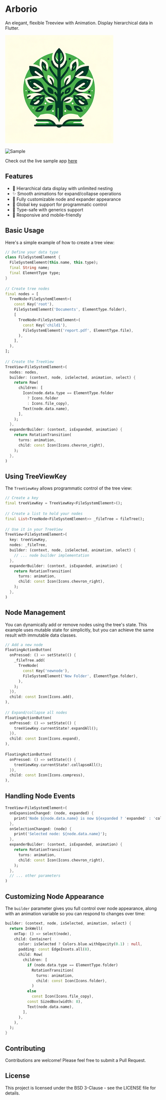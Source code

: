 # Arborio

An elegant, flexible Treeview with Animation. Display hierarchical data in Flutter.

![Logo](/example/assets//images/arborio_small.png)

![Sample](/images/sample.gif)

Check out the live sample app [here](https://melbournedeveloper.github.io/arborio/)

## Features

- 🌳 Hierarchical data display with unlimited nesting
- ✨ Smooth animations for expand/collapse operations
- 🎨 Fully customizable node and expander appearance
- 🔑 Global key support for programmatic control
- 🎯 Type-safe with generics support
- 📱 Responsive and mobile-friendly

## Basic Usage

Here's a simple example of how to create a tree view:

```dart
// Define your data type
class FileSystemElement {
  FileSystemElement(this.name, this.type);
  final String name;
  final ElementType type;
}

// Create tree nodes
final nodes = [
  TreeNode<FileSystemElement>(
    const Key('root'),
    FileSystemElement('Documents', ElementType.folder),
    [
      TreeNode<FileSystemElement>(
        const Key('child1'),
        FileSystemElement('report.pdf', ElementType.file),
      ),
    ],
  ),
];

// Create the TreeView
TreeView<FileSystemElement>(
  nodes: nodes,
  builder: (context, node, isSelected, animation, select) {
    return Row(
      children: [
        Icon(node.data.type == ElementType.folder 
          ? Icons.folder 
          : Icons.file_copy),
        Text(node.data.name),
      ],
    );
  },
  expanderBuilder: (context, isExpanded, animation) {
    return RotationTransition(
      turns: animation,
      child: const Icon(Icons.chevron_right),
    );
  },
)
```

## Using TreeViewKey

The `TreeViewKey` allows programmatic control of the tree view:

```dart
// Create a key
final treeViewKey = TreeViewKey<FileSystemElement>();

// Create a list to hold your nodes
final List<TreeNode<FileSystemElement>> _fileTree = fileTree();

// Use it in your TreeView
TreeView<FileSystemElement>(
  key: treeViewKey,
  nodes: _fileTree,
  builder: (context, node, isSelected, animation, select) {
    // ... node builder implementation
  },
  expanderBuilder: (context, isExpanded, animation) {
    return RotationTransition(
      turns: animation,
      child: const Icon(Icons.chevron_right),
    );
  },
)
```

## Node Management

You can dynamically add or remove nodes using the tree's state. This example uses mutable state for simplicitly, but you can achieve the same result with immutable data classes.

```dart
// Add a new node
FloatingActionButton(
  onPressed: () => setState(() {
    _fileTree.add(
      TreeNode(
        const Key('newnode'),
        FileSystemElement('New Folder', ElementType.folder),
      ),
    );
  }),
  child: const Icon(Icons.add),
),

// Expand/collapse all nodes
FloatingActionButton(
  onPressed: () => setState(() {
    treeViewKey.currentState?.expandAll();
  }),
  child: const Icon(Icons.expand),
),

FloatingActionButton(
  onPressed: () => setState(() {
    treeViewKey.currentState?.collapseAll();
  }),
  child: const Icon(Icons.compress),
),
```

## Handling Node Events

```dart
TreeView<FileSystemElement>(
  onExpansionChanged: (node, expanded) {
    print('Node ${node.data.name} is now ${expanded ? 'expanded' : 'collapsed'}');
  },
  onSelectionChanged: (node) {
    print('Selected node: ${node.data.name}');
  },
  expanderBuilder: (context, isExpanded, animation) {
    return RotationTransition(
      turns: animation,
      child: const Icon(Icons.chevron_right),
    );
  },
  // ... other parameters
)
```

## Customizing Node Appearance

The `builder` parameter gives you full control over node appearance, along with an animation variable so you can respond to changes over time:

```dart
builder: (context, node, isSelected, animation, select) {
  return InkWell(
    onTap: () => select(node),
    child: Container(
      color: isSelected ? Colors.blue.withOpacity(0.1) : null,
      padding: const EdgeInsets.all(8),
      child: Row(
        children: [
          if (node.data.type == ElementType.folder)
            RotationTransition(
              turns: animation,
              child: const Icon(Icons.folder),
            )
          else
            const Icon(Icons.file_copy),
          const SizedBox(width: 8),
          Text(node.data.name),
        ],
      ),
    ),
  );
}
```

## Contributing

Contributions are welcome! Please feel free to submit a Pull Request.

## License

This project is licensed under the BSD 3-Clause - see the LICENSE file for details.
